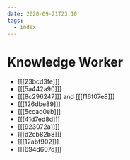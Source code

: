 ```yaml
---
date: 2020-09-21T23:10
tags: 
  - index
---
```


# Knowledge Worker

* [[[23bcd3fe]]]
* [[[5a442a90]]]
* [[[8c296247]]] and [[[f16f07e8]]]
* [[[126dbe89]]]
* [[[5ccad0eb]]]
* [[[41d7ed8d]]]
* [[[923072a1]]]
* [[[d2cb82b8]]]
* [[[12abf902]]]
* [[[694d607d]]]
